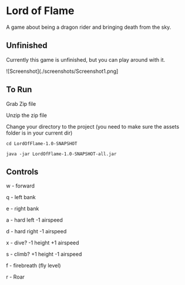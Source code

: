 # Lord of Flame
A game about being a dragon rider and bringing death from the sky.

## Unfinished
Currently this game is unfinished, but you can play around with it.

![Screenshot](./screenshots/Screenshot1.png]


## To Run
Grab Zip file

Unzip the zip file

Change your directory to the project (you need to make sure the assets folder is in your current dir)

``` 
cd LordOfFlame-1.0-SNAPSHOT

java -jar LordOfFlame-1.0-SNAPSHOT-all.jar
```


## Controls
w - forward

q - left bank

e - right bank

a - hard left -1 airspeed

d - hard right -1 airspeed

x - dive? -1 height +1 airspeed

s - climb? +1 height -1 airspeed

f - firebreath (fly level)

r - Roar
